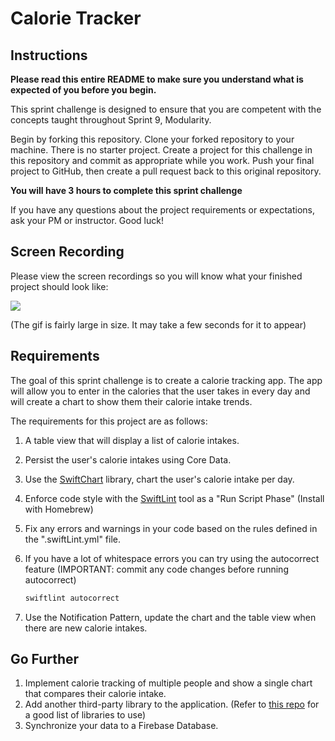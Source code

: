 # Calorie Tracker

## Instructions

**Please read this entire README to make sure you understand what is expected of you before you begin.**

This sprint challenge is designed to ensure that you are competent with the concepts taught throughout Sprint 9, Modularity.

Begin by forking this repository. Clone your forked repository to your machine. There is no starter project. Create a project for this challenge in this repository and commit as appropriate while you work. Push your final project to GitHub, then create a pull request back to this original repository.

**You will have 3 hours to complete this sprint challenge**

If you have any questions about the project requirements or expectations, ask your PM or instructor. Good luck!

## Screen Recording

Please view the screen recordings so you will know what your finished project should look like:

![](https://user-images.githubusercontent.com/16965587/45868114-3afdc180-bd42-11e8-8f0a-94378dd56d61.gif)

(The gif is fairly large in size. It may take a few seconds for it to appear)

## Requirements

The goal of this sprint challenge is to create a calorie tracking app. The app will allow you to enter in the calories that the user takes in every day and will create a chart to show them their calorie intake trends.

The requirements for this project are as follows:

1. A table view that will display a list of calorie intakes.
2. Persist the user's calorie intakes using Core Data.
3. Use the [SwiftChart](https://github.com/gpbl/SwiftChart#whats-included-in-swiftchart) library, chart the user's calorie intake per day. 
4. Enforce code style with the [SwiftLint](https://github.com/realm/SwiftLint) tool as a "Run Script Phase" (Install with Homebrew)
  1. Fix any errors and warnings in your code based on the rules defined in the ".swiftLint.yml" file.
  2. If you have a lot of whitespace errors you can try using the autocorrect feature (IMPORTANT: commit any code changes before running autocorrect)
  
      ```bash
      swiftlint autocorrect
      ```
      
5. Use the Notification Pattern, update the chart and the table view when there are new calorie intakes.

## Go Further

1. Implement calorie tracking of multiple people and show a single chart that compares their calorie intake.
2. Add another third-party library to the application. (Refer to [this repo](https://github.com/vsouza/awesome-ios) for a good list of libraries to use)
3. Synchronize your data to a Firebase Database.
